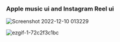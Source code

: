 ### Apple music ui and Instagram Reel ui 

![Screenshot 2022-12-10 013229](https://user-images.githubusercontent.com/87529931/207400502-887e080f-2bf6-4250-9efc-37ce86ca0d7e.png)


![ezgif-1-72c2f3c1bc](https://user-images.githubusercontent.com/87529931/207401742-5cf02dea-380f-4217-888c-40b498943236.gif)


